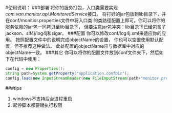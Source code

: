 #使用说明：
###部署
将你的服务打包，入口类需要实现*com.van.monitor.api.MonitoredService*接口。
将打好的jar包放到lib目录下，并在conf/monitior.properties文件中将入口类
的类路径配置上即可。你可以将你的服务依赖的jar包一同拷贝至lib目录下，
但要注意jar包冲突：lib目录下已经包含了jackson、slf4j/log4j和sigar。
###配置
你可以修改conf/log4j.xml来适应你的应用。
按照配置文件中的说明完成objectName的设置，
你也可以空置使用默认配置，但不推荐这种做法。
此处配置的objectName应与数据库中对应的objectName一致。
###其它
你可以将你的配置文件放到conf文件夹下，然后如下在代码中使用：
```java
config = new Properties();
String path=System.getProperty("application.confDir");
config.load(new InputStreamReader(new FileInputStream(path+"monitor.properties"), Charset.forName("utf-8")));
```
###tips
1. windows不支持后台进程重启
2. 起停脚本都要赋执行权限
